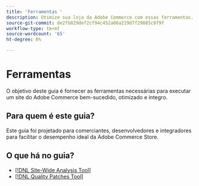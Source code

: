 ```yaml
---
title: 'Ferramentas '
description: Otimize sua loja da Adobe Commerce com essas ferramentas.
source-git-commit: de2fb829def2cf94c452a06a219d7f29885c8f9f
workflow-type: tm+mt
source-wordcount: '65'
ht-degree: 0%

---
```


# Ferramentas

O objetivo deste guia é fornecer as ferramentas necessárias para executar um site do Adobe Commerce bem-sucedido, otimizado e íntegro.

## Para quem é este guia?

Este guia foi projetado para comerciantes, desenvolvedores e integradores para facilitar o desempenho ideal da Adobe Commerce Store.

## O que há no guia?

* [[!DNL Site-Wide Analysis Tool]](../tools/site-wide-analysis-tool/intro.md)
* [[!DNL Quality Patches Tool]](https://devdocs.magento.com/quality-patches/tool.html)
